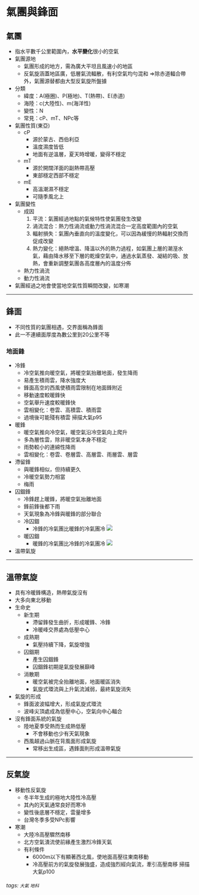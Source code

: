# 氣團與鋒面

## 氣團
* 指水平數千公里範圍內，**水平變化**很小的空氣
* 氣團源地
    * 氣團形成的地方，需為廣大平坦且風速小的地區
    * 反氣旋涵蓋地區廣，低層氣流輻散，有利空氣均勻混和
      $\Rightarrow$除赤道輻合帶外，氣團源替都由大型反氣旋所盤據
* 分類
    * 緯度：A(極圈)、P(極地)、T(熱帶)、E(赤道)
    * 海陸：c(大陸性)、m(海洋性)
    * 變性：N
    * 常見：cP、mT、NPc等
* 氣團性質(東亞)
    * cP
        * 源於蒙古、西伯利亞
        * 溫度濕度皆低
        * 地面有逆溫層，夏天時增暖，變得不穩定
    * mT
        * 源於開闊洋面的副熱帶高壓
        * 東部穩定西部不穩定
    * mE
        * 高溫潮濕不穩定
        * 可隨季風北上
* 氣團變性
    * 成因
        1. 平流：氣團經過地點的氣候特性使氣團發生改變
        2. 渦流混合：熱力性渦流或動力性渦流混合一定高度範圍內的空氣
        3. 輻射損失：氣團內垂直向的溫度變化，可以因為緩慢的熱輻射交換而促成改變
        4. 熱力變化：絕熱增溫、降溫以外的熱力過程，如氣團上層的潮溼水氣，藉由降水移至下層的乾燥空氣中，通過水氣蒸發、凝結的吸、放熱，會重新調整氣團各高度層內的溫度分佈
    * 熱力性渦流
    * 動力性渦流
* 氣團經過之地會使當地空氣性質瞬間改變，如寒潮


---


## 鋒面
* 不同性質的氣團相遇，交界面稱為鋒面
* 此一不連續面厚度為數公里到20公里不等

### 地面鋒
* 冷鋒
    * 冷空氣推向暖空氣，將暖空氣抬離地面，發生降雨
    * 易產生積雨雲，降水強度大
    * 鋒面高空的西風使積雨雲限制在地面鋒附近
    * 移動速度較暖鋒快
    * 空氣舉升速度較暖鋒快
    * 雲相變化：卷雲、高積雲、積雨雲
    * 過境後可能殘有積雲
掃描大氣p95
* 暖鋒
    * 暖空氣推向冷空氣，暖空氣沿冷空氣向上爬升
    * 多為層性雲，除非暖空氣本身不穩定
    * 雨勢較小的連綿性降雨
    * 雲相變化：卷雲、卷層雲、高層雲、雨層雲、層雲
* 滯留鋒
    * 與暖鋒相似，但持續更久
    * 冷暖空氣勢力相當
    * 梅雨
* 囚錮鋒
    * 冷鋒趕上暖鋒，將暖空氣抬離地面
    * 鋒前鋒後都下雨
    * 天氣現象為冷鋒與暖鋒的部分聯合
    * 冷囚錮
        * 冷鋒的冷氣團比暖鋒的冷氣團冷
        ![](https://i.imgur.com/mqWWKlr.jpg)
    * 暖囚錮
        * 暖鋒的冷氣團比冷鋒的冷氣團冷
        ![](https://i.imgur.com/1sF8Jrb.jpg)
* 溫帶氣旋
    


---


## 溫帶氣旋
* 具有冷暖鋒構造，熱帶氣旋沒有
* 大多向東北移動
* 生命史
    * 新生期
        * 滯留鋒發生曲折，形成暖鋒、冷鋒
        * 冷暖峰交界處為低壓中心
    * 成熟期
        * 氣壓持續下降，氣旋增強
    * 囚錮期
        * 產生囚錮鋒
        * 囚錮鋒初期是氣旋發展巔峰
    * 消散期
        * 暖空氣被完全抬離地面，地面暖區消失
        * 氣旋式環流與上升氣流減弱，最終氣旋消失
* 氣旋的形成
    * 鋒面波波幅增大，形成氣旋式環流
    * 波峰尖頂處成為低壓中心，空氣向中心輻合
* 沒有鋒面系統的氣旋
    * 陸地夏季受熱而生成熱低壓
        * 不會移動也少有天氣現象
    * 西風越過山脈在背風面形成氣旋
        * 常移出生成區，遇鋒面則形成溫帶氣旋
    
    
---


## 反氣旋
* 移動性反氣旋
    * 冬半年生成的極地大陸性冷高壓
    * 其內的天氣通常良好而寒冷
    * 變性後底層不穩定，雲量增多
    * 台灣冬季多受NPc影響
* 寒潮
    * 大陸冷高壓驟然南移
    * 北方空氣潰流使前緣產生激烈冷鋒天氣
    * 有利條件
        * 6000m以下有顯著西北風，使地面高壓往東南移動
        * 冷高壓前方的氣旋發展強盛，造成強烈經向氣流，牽引高壓南移
掃描大氣p100

###### tags: `大氣` `地科`
